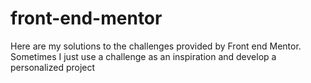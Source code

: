 # front-end-mentor
Here are my solutions to the challenges provided by Front end Mentor. 
Sometimes I just use a challenge as an inspiration and develop a personalized project 
